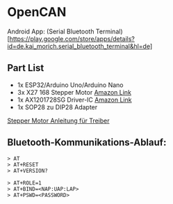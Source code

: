 # OpenCAN


Android App:
(Serial Bluetooth Terminal)[https://play.google.com/store/apps/details?id=de.kai_morich.serial_bluetooth_terminal&hl=de]


## Part List
- 1x ESP32/Arduino Uno/Arduino Nano
- 3x X27 168 Stepper Motor [Amazon Link](https://shorturl.at/sV0GF)
- 1x AX1201728SG Driver-IC [Amazon Link](https://shorturl.at/ZedPl)
- 1x SOP28 zu DIP28 Adapter

[Stepper Motor Anleitung für Treiber](https://guy.carpenter.id.au/gaugette/2017/04/29/switecx25-quad-driver-tests/)

## Bluetooth-Kommunikations-Ablauf:
```
> AT
> AT+RESET
> AT+VERSION?

> AT+ROLE=1
> AT+BIND=<NAP:UAP:LAP>
> AT+PSWD=<PASSWORD>
```
